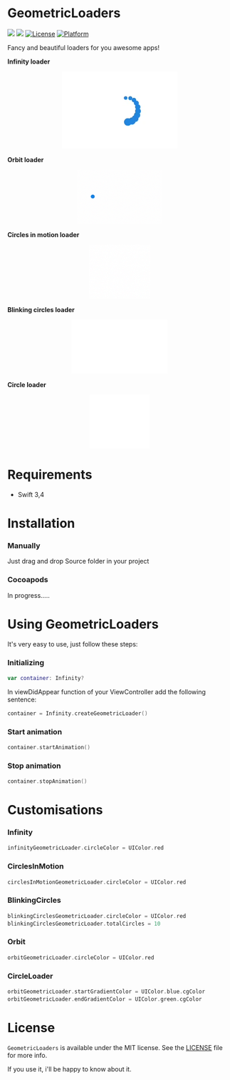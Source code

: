 # GeometricLoaders
![](https://img.shields.io/badge/language-swift-blue.svg)
![](https://img.shields.io/badge/version-1.0.0-red.svg)
[![License](https://img.shields.io/cocoapods/l/RecordButton.svg?style=flat)](https://github.com/pablogsIO/GeometricLoaders)
[![Platform](https://img.shields.io/cocoapods/p/RecordButton.svg?style=flat)](https://github.com/pablogsIO/GeometricLoaders)

Fancy and beautiful loaders for you awesome apps!

**Infinity loader**
<p align="center">
<img src="Images/infinityloader.gif"/>
</p>

**Orbit loader**
<p align="center">
<img src="Images/orbitloader.gif" height="120px"/>
</p>

**Circles in motion loader**
<p align="center">
<img src="Images/circleinmotionloader.gif" height="120px"/>
</p>

**Blinking circles loader**
<p align="center">
<img src="Images/blinkingcirclesLoader.gif" height="120px"/>
</p>

**Circle loader**
<p align="center">
<img src="Images/circleLoader.gif" height="120px"/>
</p>

# Requirements

* Swift 3,4

# Installation

### Manually

Just drag and drop Source folder in your project

### Cocoapods

In progress.....

# Using GeometricLoaders

It's very easy to use, just follow these steps:

### Initializing

```swift
var container: Infinity?
```

In viewDidAppear function of your ViewController add the following sentence:
```swift
container = Infinity.createGeometricLoader()
```
### Start animation
```swift
container.startAnimation()
```
### Stop animation
```swift
container.stopAnimation()
```

# Customisations

### Infinity

```swift
infinityGeometricLoader.circleColor = UIColor.red
```

### CirclesInMotion
```swift
circlesInMotionGeometricLoader.circleColor = UIColor.red
```
### BlinkingCircles
```swift
blinkingCirclesGeometricLoader.circleColor = UIColor.red
blinkingCirclesGeometricLoader.totalCircles = 10
```
### Orbit
```swift
orbitGeometricLoader.circleColor = UIColor.red
```
### CircleLoader
```swift
orbitGeometricLoader.startGradientColor = UIColor.blue.cgColor
orbitGeometricLoader.endGradientColor = UIColor.green.cgColor
```

# License

`GeometricLoaders` is available under the MIT license. See the [LICENSE](LICENSE) file for more info.

If you use it, i'll be happy to know about it.
